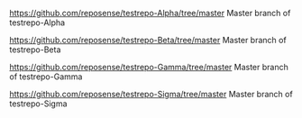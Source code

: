 https://github.com/reposense/testrepo-Alpha/tree/master
Master branch of testrepo-Alpha
<!--repo-->
https://github.com/reposense/testrepo-Beta/tree/master
Master branch of testrepo-Beta
<!--repo-->
https://github.com/reposense/testrepo-Gamma/tree/master
Master branch of testrepo-Gamma
<!--repo-->

https://github.com/reposense/testrepo-Sigma/tree/master
Master branch of testrepo-Sigma
<!--repo-->
